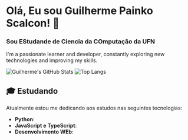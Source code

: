 # Olá, Eu sou Guilherme Painko Scalcon! 👋
### Sou EStudande de Ciencia da COmputação da UFN

I'm a passionate learner and developer, constantly exploring new technologies and improving my skills.

![Guilherme's GitHub Stats](https://github-profile-summary-cards.vercel.app/api/cards/profile-details?username=GPainko&theme=dark)
![Top Langs](https://github-readme-stats.vercel.app/api/top-langs/?username=GPainko&layout=compact&langs_count=10&theme=dark&hide_border=true)

## 🎓 Estudando
Atualmente estou me dedicando aos estudos nas seguintes tecnologias:
- **Python**:
- **JavaScript e TypeScript**: 
- **Desenvolvimento WEb**: 
